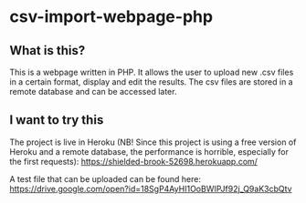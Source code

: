 # csv-import-webpage-php

## What is this?
This is a webpage written in PHP. It allows the user to upload new .csv files in a certain format, display and edit the results.
The csv files are stored in a remote database and can be accessed later.

## I want to try this
The project is live in Heroku (NB! Since this project is using a free version of Heroku and a remote database, the performance 
is horrible, especially for the first requests): https://shielded-brook-52698.herokuapp.com/

A test file that can be uploaded can be found here: https://drive.google.com/open?id=18SgP4AyHI1OoBWIPJf92j_Q9aK3cbQtv 

